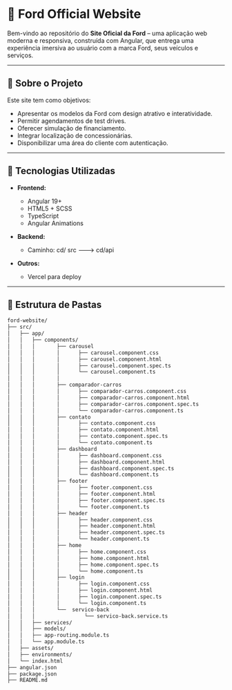 # 🚗 Ford Official Website

Bem-vindo ao repositório do **Site Oficial da Ford** – uma aplicação web moderna e responsiva, construída com Angular, que entrega uma experiência imersiva ao usuário com a marca Ford, seus veículos e serviços.

---

## 📌 Sobre o Projeto

Este site tem como objetivos:

- Apresentar os modelos da Ford com design atrativo e interatividade.
- Permitir agendamentos de test drives.
- Oferecer simulação de financiamento.
- Integrar localização de concessionárias.
- Disponibilizar uma área do cliente com autenticação.

---

## 🚀 Tecnologias Utilizadas

- **Frontend:**
  - Angular 19+
  - HTML5 + SCSS
  - TypeScript
  - Angular Animations
 

- **Backend:**
    - Caminho:  cd/ src ---> cd/api

- **Outros:**
  - Vercel para deploy

---

## 📂 Estrutura de Pastas

```bash
ford-website/
├── src/
│   ├── app/
│   │   ├── components/
│   │   │       ├── carousel
│   │   │       │      ├── carousel.component.css
│   │   │       │      ├── carousel.component.html
│   │   │       │      ├── carousel.component.spec.ts
│   │   │       │      └── carousel.component.ts
│   │   │       │ 
│   │   │       ├── comparador-carros
│   │   │       │      ├── comparador-carros.component.css
│   │   │       │      ├── comparador-carros.component.html
│   │   │       │      ├── comparador-carros.component.spec.ts
│   │   │       │      └── comparador-carros.component.ts
│   │   │       ├── contato
│   │   │       │      ├── contato.component.css
│   │   │       │      ├── contato.component.html
│   │   │       │      ├── contato.component.spec.ts
│   │   │       │      └── contato.component.ts
│   │   │       ├── dashboard
│   │   │       │      ├── dashboard.component.css
│   │   │       │      ├── dashboard.component.html
│   │   │       │      ├── dashboard.component.spec.ts
│   │   │       │      └── dashboard.component.ts
│   │   │       ├── footer
│   │   │       │      ├── footer.component.css
│   │   │       │      ├── footer.component.html
│   │   │       │      ├── footer.component.spec.ts
│   │   │       │      └── footer.component.ts
│   │   │       ├── header
│   │   │       │      ├── header.component.css
│   │   │       │      ├── header.component.html
│   │   │       │      ├── header.component.spec.ts
│   │   │       │      └── header.component.ts
│   │   │       ├── home
│   │   │       │      ├── home.component.css
│   │   │       │      ├── home.component.html
│   │   │       │      ├── home.component.spec.ts
│   │   │       │      └── home.component.ts
│   │   │       ├── login
│   │   │       │      ├── login.component.css
│   │   │       │      ├── login.component.html
│   │   │       │      ├── login.component.spec.ts
│   │   │       │      └── login.component.ts
│   │   │       └──  servico-back
│   │   │                └── servico-back.service.ts
│   │   ├── services/
│   │   ├── models/
│   │   ├── app-routing.module.ts
│   │   └── app.module.ts
│   ├── assets/
│   ├── environments/
│   └── index.html
├── angular.json
├── package.json
├── README.md
